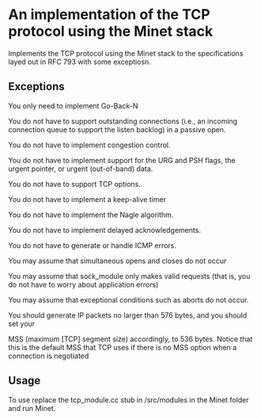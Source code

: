 # An implementation of the TCP protocol using the Minet stack
Implements the TCP protocol using the Minet stack to the specifications layed out in RFC 793 with some exceptiosn.

## Exceptions
You only need to implement Go-Back-N


You do not have to support outstanding connections (i.e., an incoming connection
queue to support the listen backlog) in a passive open.

You do not have to implement congestion control.

You do not have to implement support for the URG and PSH flags, the urgent
pointer, or urgent (out-of-band) data.

You do not have to support TCP options.

You do not have to implement a keep-alive timer

You do not have to implement the Nagle algorithm.

You do not have to implement delayed acknowledgements.

You do not have to generate or handle ICMP errors.

You may assume that simultaneous opens and closes do not occur

You may assume that sock_module only makes valid requests (that is, you do not
have to worry about application errors)

You may assume that exceptional conditions such as aborts do not occur.

You should generate IP packets no larger than 576 bytes, and you should set your

MSS (maximum [TCP] segment size) accordingly, to 536 bytes. Notice that this
is the default MSS that TCP uses if there is no MSS option when a connection is
negotiated

## Usage
To use replace the tcp_module.cc stub in /src/modules in the Minet folder and run Minet.
